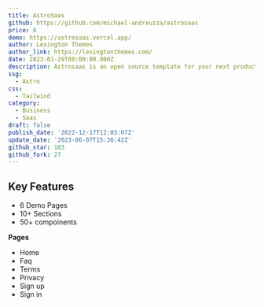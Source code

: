 ```yaml
---
title: AstroSaas
github: https://github.com/michael-andreuzza/astrosaas
price: 0
demo: https://astrosaas.vercel.app/
author: Lexington Themes
author_link: https://lexingtonthemes.com/
date: 2023-01-29T00:00:00.000Z
description: Astrosaas is an open source template for your next product.
ssg:
  - Astro
css:
  - Tailwind
category:
  - Business
  - Saas
draft: false
publish_date: '2022-12-17T12:03:07Z'
update_date: '2023-06-07T15:36:42Z'
github_star: 103
github_fork: 27
---
```


## Key Features

- 6 Demo Pages
- 10+ Sections
- 50+ compoinents

**Pages**

- Home
- Faq
- Terms
- Privacy
- Sign up
- Sign in
